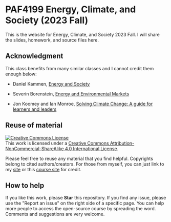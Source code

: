 # PAF4199 Energy, Climate, and Society (2023 Fall)

This is the website for Energy, Climate, and Society 2023 Fall. I will share the slides, homework, and source files here.  

## Acknowledgment

This class benefits from many similar classes and I cannot credit them enough below:  

- Daniel Kammen, [Energy and Society](http://kammen.berkeley.edu/)  

- Severin Borenstein, [Energy and Environmental Markets](http://courses.haas.berkeley.edu/descriptions/Descriptions/EWMBA212-1_Spring14.htm)  

- Jon Koomey and Ian Monroe, [Solving Climate Change: A guide for learners and leaders](https://doi.org/10.1088/978-0-7503-4032-8)  


## Reuse of material

<a rel="license" href="http://creativecommons.org/licenses/by-nc-sa/4.0/"><img alt="Creative Commons License" style="border-width:0" src="https://i.creativecommons.org/l/by-nc-sa/4.0/88x31.png" /></a><br />This work is licensed under a <a rel="license" href="http://creativecommons.org/licenses/by-nc-sa/4.0/">Creative Commons Attribution-NonCommercial-ShareAlike 4.0 International License</a>. 

Please feel free to reuse any material that you find helpful. Copyrights belong to cited authors/creators. For those from myself, you can just link to my [site](https://drganghe.github.io) or this [course site](https://drganghe.github.io/energy-climate-policy-2023) for credit.

## How to help  

If you like this work, please **Star** this repository. If you find any issue, please use the "Report an issue" on the right side of a specific page. You can help more people to access the open-source course by spreading the word. Comments and suggestions are very welcome.
